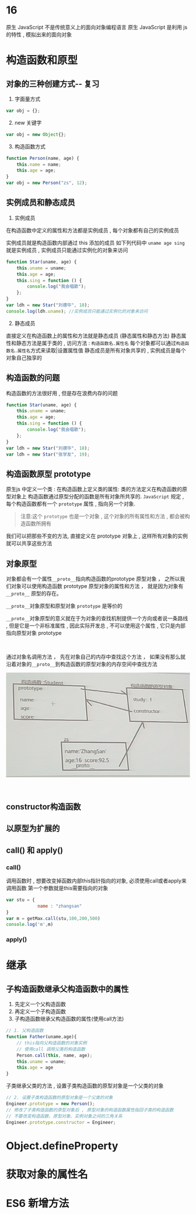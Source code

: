 # 16

原生 JavaScript 不是传统意义上的面向对象编程语言
原生 JavaScript 是利用 js 的特性 , 模拟出来的面向对象

# 构造函数和原型

## 对象的三种创建方式-- 复习

1. 字面量方式

```js
var obj = {};
```

2. new 关键字

```js
var obj = new Object{};
```

3. 构造函数方式

```js
function Person(name, age) {
	this.name = name;
	this.age = age;
}
var obj = new Person("zs", 12);
```

## 实例成员和静态成员

1. 实例成员

在构造函数中定义的属性和方法都是实例成员 , 每个对象都有自己的实例成员

实例成员就是构造函数内部通过 this 添加的成员 如下列代码中 `uname age sing` 就是实例成员 , 实例成员只能通过实例化的对象来访问

```js
function Star(uname, age) {
	this.uname = uname;
	this.age = age;
	this.sing = function () {
		console.log("我会唱歌");
	};
}
var ldh = new Star("刘德华", 18);
console.log(ldh.uname); //实例成员只能通过实例化的对象来访问
```

2. 静态成员

直接定义在构造函数上的属性和方法就是静态成员 (静态属性和静态方法)
静态属性和静态方法是属于类的 , 访问方法 : `构造函数名.属性名`
每个对象都可以通过`构造函数名.属性名`方式来读取|设置属性值
静态成员是所有对象共享的 , 实例成员是每个对象自己独享的

## 构造函数的问题

构造函数的方法很好用 , 但是存在浪费内存的问题

```js
function Star(uname, age) {
	this.uname = uname;
	this.age = age;
	this.sing = function () {
		console.log("我会唱歌");
	};
}
var ldh = new Star("刘德华", 18);
var ldh = new Star("张学友", 19);
```

## 构造函数原型 prototype

原生js 中定义一个类 : 在构造函数上定义类的属性: 类的方法定义在构造函数的原型对象上
构造函数通过原型分配的函数是所有对象所共享的.
`JavaScript` 规定 , 每个构造函数都有一个 `prototype` 属性 , 指向另一个对象.

> 注意:这个 `prototype` 也是一个对象 , 这个对象的所有属性和方法 , 都会被构造函数所拥有

我们可以把那些不变的方法, 直接定义在 prototype 对象上 , 这样所有对象的实例就可以共享这些方法

## 对象原型
对象都会有一个属性`__proto__`指向构造函数的prototype 原型对象 ， 之所以我们对象可以使用构造函数 prototype 原型对象的属性和方法 ， 就是因为对象有 `__proto__` 原型的存在。

`__proto__`对象原型和原型对象 `prototype` 是等价的

`__proto__`对象原型的意义就在于为对象的查找机制提供一个方向或者说一条路线 , 但是它是一个非标准属性 , 因此实际开发总 , 不可以使用这个属性 , 它只是内部指向原型对象 prototype

![]()

通过对象名调用方法 ， 先在对象自己的内存中查找这个方法 ， 如果没有那么就沿着对象的`__proto__`到构造函数的原型对象的内存空间中查找方法

![](../img/prototype%E5%8E%9F%E5%9E%8B.png)


![]()


## constructor构造函数
## 以原型为扩展的

## call() 和 apply()
### call()
调用函数时 , 想要改变掉函数内部this指针指向的对象, 必须使用call或者apply来调用函数
第一个参数就是this需要指向的对象
```js
var stu = {
            name : "zhangsan"
}
var m = getMax.call(stu,100,200,500)
console.log('m',m)
```
### apply()

# 继承

## 子构造函数继承父构造函数中的属性
1. 先定义一个父构造函数
2. 再定义一个子构造函数
3. 子构造函数继承父构造函数的属性(使用call方法)
```js
// 1. 父构造函数
function Father(uname,age){
    // this指向父构造函数的对象实例
    // 使用call 调用父类的构造函数
    Person.call(this, name, age);
    this.uname = uname;
    this.age = age
}
```
子类继承父类的方法 , 设置子类构造函数的原型对象是一个父类的对象
```js
// 2. 设置子类构造函数的原型对象是一个父类的对象
Engineer.prototype = new Person();
// 修改了子类构造函数的原型对象后 , 原型对象的构造函数属性指回子类的构造函数
// 不要改变构造函数、原型对象、实例对象之间的三角关系
Engineer.prototype.constructor = Engineer;
```


# Object.defineProperty

# 获取对象的属性名

# ES6 新增方法
